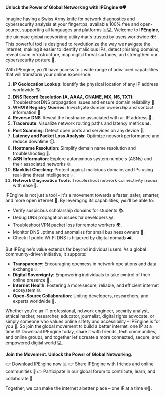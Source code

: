 **Unlock the Power of Global Networking with IPEngine 🌐🛡️**

Imagine having a Swiss Army knife for network diagnostics and cybersecurity analysis at your fingertips, available 100% free and open-source, supporting all languages and platforms 📊💻. Welcome to **IPEngine**, the ultimate global networking utility that's trusted by users worldwide 🌍! This powerful tool is designed to revolutionize the way we navigate the internet, making it easier to identify malicious IPs, detect phishing domains, reveal scam infrastructure, map digital threat surfaces, and strengthen our cybersecurity posture 🔐.

With IPEngine, you'll have access to a wide range of advanced capabilities that will transform your online experience:

1. **IP Geolocation Lookup**: Identify the physical location of any IP address worldwide 🌎.
2. **DNS Record Resolution (A, AAAA, CNAME, MX, NS, TXT)**: Troubleshoot DNS propagation issues and ensure domain reliability 🔗.
3. **WHOIS Registry Queries**: Investigate domain ownership and contact information 🔑.
4. **Reverse DNS**: Reveal the hostname associated with an IP address 🔄.
5. **Traceroute**: Visualize network routing paths and latency metrics 📊.
6. **Port Scanning**: Detect open ports and services on any device 🚨.
7. **Latency and Packet Loss Analysis**: Optimize network performance and reduce downtime ⏱️.
8. **Hostname Resolution**: Simplify domain name resolution and troubleshooting 🔑.
9. **ASN Information**: Explore autonomous system numbers (ASNs) and their associated networks 🌐.
10. **Blacklist Checking**: Protect against malicious domains and IPs using real-time threat intelligence 💡.
11. **Network Diagnostics Tools**: Troubleshoot network connectivity issues with ease 🔧.

IPEngine is not just a tool – it's a movement towards a faster, safer, smarter, and more open internet 🚀. By leveraging its capabilities, you'll be able to:

* Verify suspicious scholarship domains for students 📚.
* Debug DNS propagation issues for developers 💻.
* Troubleshoot VPN packet loss for remote workers 🌍.
* Monitor DNS uptime and anomalies for small business owners 🏢.
* Check if public Wi-Fi DNS is hijacked by digital nomads 🛋️.

But IPEngine's value extends far beyond individual users. As a global community-driven initiative, it supports:

* **Transparency**: Encouraging openness in network operations and data exchange 💡.
* **Digital Sovereignty**: Empowering individuals to take control of their online presence 🔑.
* **Internet Health**: Fostering a more secure, reliable, and efficient internet ecosystem 🌐.
* **Open-Source Collaboration**: Uniting developers, researchers, and experts worldwide 🤝.

Whether you're an IT professional, network engineer, security analyst, ethical hacker, researcher, educator, journalist, digital rights advocate, or simply someone who values online safety and accessibility – IPEngine is for you 🔗. So join the global movement to build a better internet, one IP at a time 🌐! Download IPEngine today, share it with friends, tech communities, and online groups, and together let's create a more connected, secure, and empowered digital world 💻.

**Join the Movement. Unlock the Power of Global Networking.**

👉 [Download IPEngine now](https://www.ipengine.xyz) 📊
👉 Share IPEngine with friends and online communities 🤝
👉 Participate in our global forum to contribute, learn, and collaborate 🔗

Together, we can make the internet a better place – one IP at a time 🌐💖.